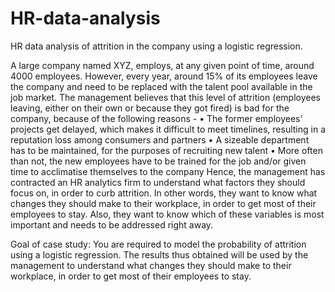 # HR-data-analysis
HR data analysis of attrition in the company using a logistic regression.


A large company named XYZ, employs, at any given point of time, around 4000 employees. However, every year, around 15% of its employees leave the company and need to be replaced with the talent pool available in the job market. The management believes that this level of attrition (employees leaving, either on their own or because they got fired) is bad for the company, because of the following reasons -
•	The former employees’ projects get delayed, which makes it difficult to meet timelines, resulting in a reputation loss among consumers and partners
•	A sizeable department has to be maintained, for the purposes of recruiting new talent
•	More often than not, the new employees have to be trained for the job and/or given time to acclimatise themselves to the company
Hence, the management has contracted an HR analytics firm to understand what factors they should focus on, in order to curb attrition. In other words, they want to know what changes they should make to their workplace, in order to get most of their employees to stay. Also, they want to know which of these variables is most important and needs to be addressed right away.

Goal of case study: 
You are required to model the probability of attrition using a logistic regression. The results thus obtained will be used by the management to understand what changes they should make to their workplace, in order to get most of their employees to stay.
